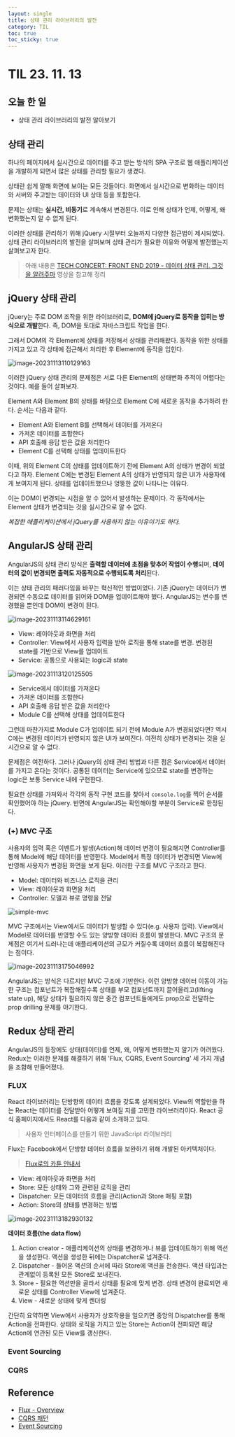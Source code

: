 ```yaml
---
layout: single
title: 상태 관리 라이브러리의 발전
category: TIL
toc: true
toc_sticky: true
---
```


# TIL 23. 11. 13

## 오늘 한 일

- 상태 관리 라이브러리의 발전 알아보기

## 상태 관리

하나의 페이지에서 실시간으로 데이터를 주고 받는 방식의 SPA 구조로 웹 애플리케이션을 개발하게 되면서 많은 상태를 관리할 필요가 생겼다. 

상태란 쉽게 말해 화면에 보이는 모든 것들이다. 화면에서 실시간으로 변화하는 데이터와 서버와 주고받는 데이터와 UI 상태 등을 포함한다.

문제는 상태는 **실시간, 비동기**로 계속해서 변경된다. 이로 인해 상태가 언제, 어떻게, 왜 변화했는지 알 수 없게 된다.

이러한 상태를 관리하기 위해 jQuery 시절부터 오늘까지 다양한 접근법이 제시되었다. 상태 관리 라이브러리의 발전을 살펴보며 상태 관리가 필요한 이유와 어떻게 발전했는지 살펴보고자 한다.

> 아래 내용은 [TECH CONCERT: FRONT END 2019 - 데이터 상태 관리. 그것을 알려주마](https://www.youtube.com/watch?v=o4meZ7MRd5o) 영상을 참고해 정리

## jQuery 상태 관리

jQuery는 주로 DOM 조작을 위한 라이브러리로, **DOM에 jQuery로 동작을 입히는 방식으로 개발**한다. 즉, DOM을 토대로 자바스크립트 작업을 한다.

그래서 DOM의 각 Element에 상태를 저장해서 상태를 관리해왔다. 동작을 위한 상태를 가지고 있고 각 상태에 접근해서 처리한 후 Element에 동작을 입힌다. 

![image-20231113110129163](/assets/images/2023-11-13-231113TIL/image-20231113110129163.png)

이러한 jQuery 상태 관리의 문제점은 서로 다른 Element의 상태변화 추적이 어렵다는 것이다. 예를 들어 살펴보자.

Element A와 Element B의 상태를 바탕으로 Element C에 새로운 동작을 추가하려 한다. 순서는 다음과 같다.

- Element A와 Element B를 선택해서 데이터를 가져온다
- 가져온 데이터를 조합한다
- API 호출해 응답 받은 값을 처리한다
- Element C를 선택해 상태를 업데이트한다

이때, 위의 Element C의 상태를 업데이트하기 전에 Element A의 상태가 변경이 되었다고 하자. Element C에는 변경된 Element A의 상태가 반영되지 않은 UI가 사용자에게 보여지게 된다. 상태를 업데이트했으나 엉뚱한 값이 나타나는 이유다.

이는 DOM이 변경되는 시점을 알 수 없어서 발생하는 문제이다. 각 동작에서는 Element 상태가 변경되는 것을 실시간으로 알 수 없다. 

*복잡한 애플리케이션에서 jQuery를 사용하지 않는 이유이기도 하다.*



## AngularJS 상태 관리

AngularJS의 상태 관리 방식은 **출력할 데이터에 초점을 맞추어 작업이 수행**되며, **데이터의 값이 변경되면 출력도 자동적으로 수행되도록 처리**된다.

이는 상태 관리의 패러다임을 바꾸는 혁신적인 방법이었다. 기존 jQuery는 데이터가 변경되면 수동으로 데이터를 읽어와 DOM을 업데이트해야 했다. AngularJS는 변수를 변경했을 뿐인데 DOM이 변경이 된다.

![image-20231113114629161](/assets/images/2023-11-13-231113TIL/image-20231113114629161.png)

- View: 레이아웃과 화면을 처리
- Controller: View에서 사용자 입력을 받아 로직을 통해 state를 변경. 변경된 state를 기반으로 View를 업데이트
- Service: 공통으로 사용되는 logic과 state

![image-20231113120125505](/assets/images/2023-11-13-231113TIL/image-20231113120125505.png)

- Service에서 데이터를 가져온다
- 가져온 데이터를 조합한다
- API 호출해 응답 받은 값을 처리한다
- Module C를 선택해 상태를 업데이트한다

그런데 마찬가지로 Module C가 업데이트 되기 전에 Module A가 변경되었다면? 역시 C에는 변경된 데이터가 반영되지 않은 UI가 보여진다. 여전히 상태가 변경되는 것을 실시간으로 알 수 없다.

문제점은 여전하다. 그러나 jQuery의 상태 관리 방법과 다른 점은 Service에서 데이터를 가지고 온다는 것이다. 공통된 데이터는 Service에 있으므로 state를 변경하는 logic은 보통 Service 내에 구현한다.

필요한 상태를 가져와서 각각의 동작 구현 코드를 찾아서 `console.log`를 찍어 순서를 확인했어야 하는 jQuery. 반면에 AngularJS는 확인해야할 부분이 Service로 한정된다.



### (+) MVC 구조

사용자의 입력 혹은 이벤트가 발생(Action)해 데이터 변경이 필요해지면 Controller를 통해 Model에 해당 데이터를 반영한다. Model에서 특정 데이터가 변경되면 View에 반영해 사용자가 변경된 화면을 보게 된다. 이러한 구조를 MVC 구조라고 한다.

- Model: 데이터와 비즈니스 로직을 관리
- View: 레이아웃과 화면을 처리
- Controller: 모델과 뷰로 명령을 전달

![simple-mvc](https://funes-days.com/static/66c67ca632259322c9e4868386f66bab/5a190/simple_mvc.png)

MVC 구조에서는 View에서도 데이터가 발생할 수 있다(e.g. 사용자 입력). View에서 Model로 데이터를 반영할 수도 있는 양방향 데이터 흐름이 발생한다. MVC 구조의 문제점은 여기서 드러나는데 애플리케이션의 규모가 커질수록 데이터 흐름이 복잡해진다는 점이다. 

![image-20231113175046992](../assets/images/2023-11-13-231113TIL/image-20231113175046992.png)

AngularJS는 방식은 다르지만 MVC 구조에 기반한다. 이런 양방향 데이터 이동이 가능한 구조는 컴포넌트가 복잡해질수록 상태를 부모 컴포넌트까지 끌어올리고(lifting state up), 해당 상태가 필요하지 않은 중간 컴포넌트들에게도 prop으로 전달하는 prop drilling 문제를 야기한다.



## Redux 상태 관리

AngularJS의 등장에도 상태(데이터)를 언제, 왜, 어떻게 변화했는지 알기가 어려웠다. Redux는 이러한 문제를 해결하기 위해 'Flux, CQRS, Event Sourcing' 세 가지 개념을 조합해 만들어졌다.

### FLUX

React 라이브러리는 단방향의 데이터 흐름을 갖도록 설계되었다. View의 역할만을 하는 React는 데이터를 전달받아 어떻게 보여질 지를 고민한 라이브러리이다. React 공식 홈페이지에서도 React를 다음과 같이 소개하고 있다.

> 사용자 인터페이스를 만들기 위한 JavaScript 라이브러리

Flux는 Facebook에서 단방향 데이터 흐름을 보완하기 위해 개발된 아키텍처이다. 

> [Flux로의 카툰 안내서](https://bestalign.github.io/translation/cartoon-guide-to-flux/)

- View: 레이아웃과 화면을 처리
- Store: 모든 상태와 그와 관련된 로직을 관리
- Dispatcher: 모든 데이터의 흐름을 관리(Action과 Store 매핑 포함)
- Action: Store의 상태를 변경하는 방법

![image-20231113182930132](/assets/images/2023-11-13-231113TIL/image-20231113182930132.png)

**데이터 흐름(the data flow)**

1. Action creator - 애플리케이션의 상태를 변경하거나 뷰를 업데이트하기 위해 액션을 생성한다. 액션을 생성한 뒤에는 Dispatcher로 넘겨준다.
2. Dispatcher - 들어온 액션의 순서에 따라 Store에 액션을 전송한다. 액션 타입과는 관계없이 등록된 모든 Store로 보내진다.
3. Store - 필요한 액션만을 골라서 상태를 필요에 맞게 변경. 상태 변경이 완료되면 새로운 상태를 Controller View에 넘겨준다.
4. View - 새로운 상태에 맞게 렌더링

간단히 요약하면 View에서 사용자가 상호작용을 일으키면 중앙의 Dispatcher를 통해 Action을 전파한다. 상태와 로직을 가지고 있는 Store는 Action이 전파되면 해당 Action에 연관된 모든 View를 갱신한다.



### Event Sourcing







### CQRS







## Reference

- [Flux - Overview](https://haruair.github.io/flux/docs/overview.html#content)
- [CQRS 패턴](https://learn.microsoft.com/ko-kr/azure/architecture/patterns/cqrs)
- [Event Sourcing](https://martinfowler.com/eaaDev/EventSourcing.html)





